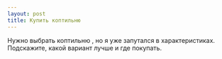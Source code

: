 ```yaml
---
layout: post 
title: Купить коптильню 
--- 
```

Нужно выбрать коптильню , но я уже запутался в характеристиках. Подскажите, какой вариант лучше и где покупать.
